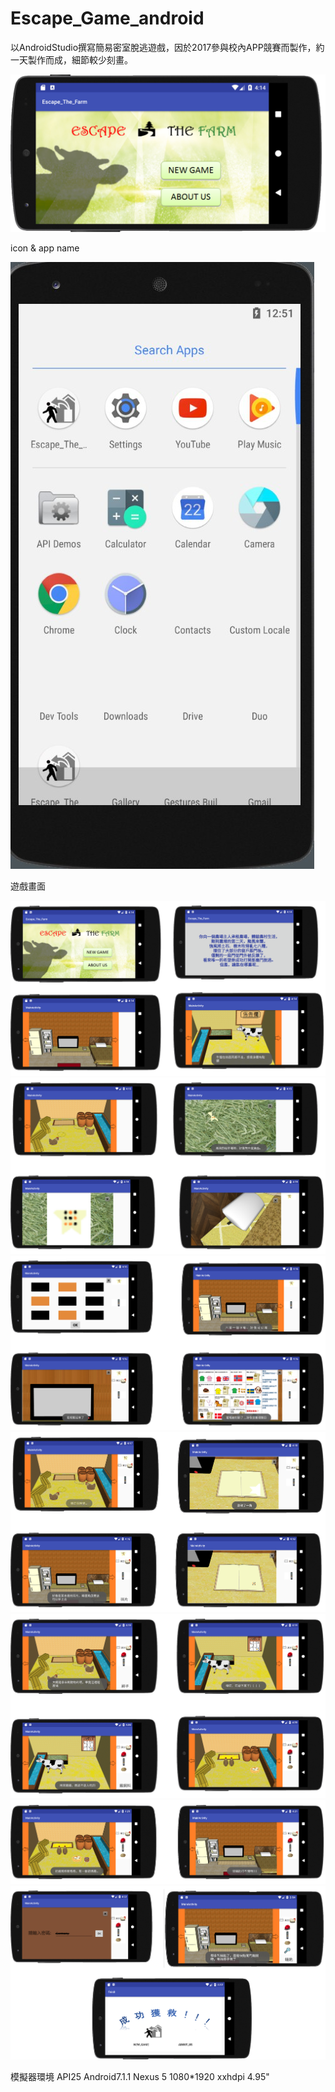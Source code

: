 # Escape_Game_android
以AndroidStudio撰寫簡易密室脫逃遊戲，因於2017參與校內APP競賽而製作，約一天製作而成，細節較少刻畫。

![image](https://github.com/b3o3m303/Escape_Game_android/blob/master/fig/page%20home.png)

icon & app name

![image](https://github.com/b3o3m303/Escape_Game_android/blob/master/fig/8.jpg)

遊戲畫面

![image](https://github.com/b3o3m303/Escape_Game_android/blob/master/fig/1.png)
![image](https://github.com/b3o3m303/Escape_Game_android/blob/master/fig/2.png)
![image](https://github.com/b3o3m303/Escape_Game_android/blob/master/fig/3.png)
![image](https://github.com/b3o3m303/Escape_Game_android/blob/master/fig/4.png)
![image](https://github.com/b3o3m303/Escape_Game_android/blob/master/fig/5.png)
![image](https://github.com/b3o3m303/Escape_Game_android/blob/master/fig/6.png)
![image](https://github.com/b3o3m303/Escape_Game_android/blob/master/fig/7.png)


模擬器環境
API25
Android7.1.1
Nexus 5
1080*1920 xxhdpi
4.95"
